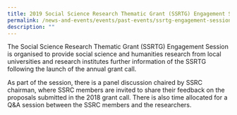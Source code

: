 ```yaml
---
title: 2019 Social Science Research Thematic Grant (SSRTG) Engagement Session
permalink: /news-and-events/events/past-events/ssrtg-engagement-session/
description: ""
---
```

The Social Science Research Thematic Grant (SSRTG) Engagement Session is organised to provide social science and humanities research from local universities and research institutes further information of the SSRTG following the launch of the annual grant call.  
  
As part of the session, there is a panel discussion chaired by SSRC chairman, where SSRC members are invited to share their feedback on the proposals submitted in the 2018 grant call. There is also time allocated for a Q&A session between the SSRC members and the researchers.